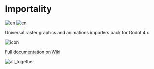 # Importality

[![en](https://img.shields.io/badge/lang-en-red.svg)](README.md)
[![en](https://img.shields.io/badge/lang-ru-green.svg)](README.ru.md)

Universal raster graphics and animations importers pack for Godot 4.x

![icon](https://github.com/nklbdev/godot-4-importality/assets/7024016/978a36e8-61e0-406e-8a35-b872eff51be0)

[Full documentation on Wiki](https://github.com/nklbdev/godot-4-importality/wiki)

![all_together](https://github.com/nklbdev/godot-4-importality/assets/7024016/f15b0142-0ba6-476a-8adc-ef1ecd699bb7)


